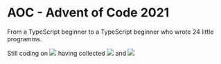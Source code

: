 # AOC - Advent of Code 2021
 From a TypeScript beginner to a TypeScript beginner who wrote 24 little programms.

Still coding on ![](https://img.shields.io/badge/day%20📅-7-blue) having collected ![](https://img.shields.io/badge/stars%20⭐-14-yellow) and 
![](https://img.shields.io/badge/days%20completed-7-red)